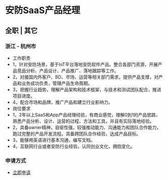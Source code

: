 
# 安防SaaS产品经理
## 全职  |  其它
### 浙江 - 杭州市

- 工作职责
- 1，针对安防场景，基于IoT平台落地安防软件产品。整合各部门资源，开展产品竞品分析、产品设计、产品推广、落地跟踪等工作。
- 2，对接国内外客户、BD、市场、运营等相关部门需求，提供产品支撑，对产品和业务成功负责，管理产品生命周期。
- 3，把握行业趋势，理解产品架构和技术框架，与技术和测试团队配合，推进项目进度。
- 4，配合市场和品牌，推广产品和建立行业影响力。
- 岗位要求
- 1，2年以上SaaS和App产品经理经验，有商业感觉，理解0到1的产品思路，熟悉产品分析、设计、运营的过程、方法和工具，并且有实际落地经验。
- 2，具备owner精神，自驱性强，较强推动能力、沟通能力和团队合作能力，跑过完整的产品开发流程。具备跨团队合作经验，达成产品目标。
- 3，能够用英语进行基本沟通，编写文档。
- 4，互联网行业或者安防行业经验，认同创业文化，拥抱变化。
### 申请方式
- <a href="mailto:hr@tuya.com" title=yourName-安防SaaS产品经理>立即申请</a>